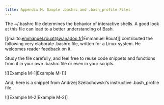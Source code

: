 ```yaml
---
title: Appendix M. Sample .bashrc and .bash_profile Files
---
```



The ~/.bashrc file determines the behavior of interactive shells. A good look at this file can lead to a better understanding of Bash.

[[mailto:emmanuel.rouat@wanadoo.fr|Emmanuel Rouat]] contributed the following very elaborate .bashrc file, written for a Linux system. He welcomes reader feedback on it.

Study the file carefully, and feel free to reuse code snippets and functions from it in your own .bashrc file or even in your scripts.

![[Example M-1|Example M-1]]

And, here is a snippet from Andrzej Szelachowski's instructive .bash_profile file.

![[Example M-2|Example M-2]]
